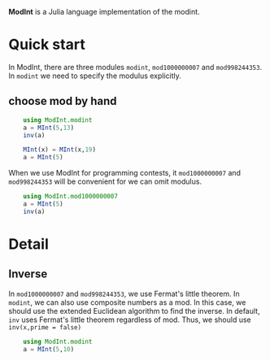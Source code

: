 __ModInt__ is a Julia language implementation of the modint.
# Quick start
In ModInt, there are three modules `modint`, `mod1000000007` and `mod998244353`. 
In `modint` we need to specify the modulus explicitly.
## choose mod by hand
```julia
    using ModInt.modint
    a = MInt(5,13)
    inv(a)

    MInt(x) = MInt(x,19)
    a = MInt(5)
```

When we use ModInt for programming contests, it `mod1000000007` and `mod998244353` will be convenient for we can omit modulus.
```julia
    using ModInt.mod1000000007
    a = MInt(5)
    inv(a)
```

# Detail
## Inverse
In `mod1000000007` and `mod998244353`, we use Fermat's little theorem. In `modint`, we can also use composite numbers as a mod. In this case, we should use the extended Euclidean algorithm to find the inverse.
In default, `inv` uses Fermat's little theorem regardless of mod. Thus, we should use `inv(x,prime = false)`
```julia
    using ModInt.modint
    a = MInt(5,10)
    
```
